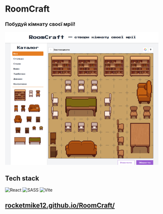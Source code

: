 # RoomCraft

### Побудуй кімнату своєї мрії!
![preview](./preview.png)

## Tech stack

![React](https://img.shields.io/badge/React-74c7ec?style=for-the-badge&logo=React&logoColor=000000)
![SASS](https://img.shields.io/badge/sass-cba6f7?style=for-the-badge&logo=sass&logoColor=000000)
![Vite](https://img.shields.io/badge/vite-eba0ac?style=for-the-badge&logo=vite&logoColor=000000)

## [rocketmike12.github.io/RoomCraft/](https://rocketmike12.github.io/RoomCraft/)

